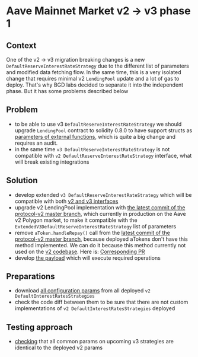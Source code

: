 # Aave Mainnet Market v2 -> v3 phase 1

## Context

One of the v2 -> v3 migration breaking changes is a new `DefaultReserveInterestRateStrategy` due to
the different list of parameters and modified data fetching flow. In the same time,
this is a very isolated change that requires minimal v2 `LendingPool` update
and a lot of gas to deploy. That's why BGD labs decided to separate it into
the independent phase. But it has some problems described below

## Problem
 * to be able to use v3 `DefaultReserveInterestRateStrategy` we should upgrade `LendingPool` contract to
solidity 0.8.0 to have support structs as [parameters of external functions](https://github.com/aave/aave-v3-core/blob/master/contracts/protocol/pool/DefaultReserveInterestRateStrategy.sol#L194),
which is quite a big change and requires an audit.
 * in the same time `v3 DefaultReserveInterestRateStrategy` is not compatible with `v2 DefaultReserveInterestRateStrategy`
interface, what will break existing integrations

## Solution
 * develop extended `v3 DefaultReserveInterestRateStrategy` which will be compatible with both [v2 and v3 interfaces](https://github.com/bgd-labs/v2-mainnet-interest-rates-upgrade/blob/main/src/contracts/ExtendedV3ReserveInterestRateStrategy.sol)
 * upgrade v2 LendingPool implementation with [the latest commit of the protocol-v2 master branch](https://github.com/aave/protocol-v2/blob/master/contracts/protocol/libraries/logic/ReserveLogic.sol#L223),
which currently in production on the Aave v2 Polygon market, to make it compatible with the
`ExtendedV3DefaultReserveInterestRateStrategy` list of parameters
 * remove `aToken.handleRepay()` call from the [latest commit of the protocol-v2 master branch](https://github.com/aave/protocol-v2/blob/master/contracts/protocol/lendingpool/LendingPool.sol#L285),
because deployed aTokens don't have this method implemented. We can do it because this method
currently not used on the [v2 codebase](https://github.com/aave/protocol-v2/blob/master/contracts/protocol/tokenization/AToken.sol#L323).
Here is: [Corresponding PR](https://github.com/bgd-labs/protocol-v2/pull/6)
 * develop [the payload](https://github.com/bgd-labs/v2-mainnet-interest-rates-upgrade/blob/main/src/contracts/Phase1Payload.sol)
which will execute required operations
## Preparations
 * download [all configuration params](https://github.com/bgd-labs/v2-mainnet-interest-rates-upgrade/blob/main/src/contracts/InterestRatesStrategyConfigs.sol)
from all deployed `v2 DefaultInterestRatesStrategies`
 * check the code diff between them to be sure that there are not custom implementations of
`v2 DefaultInterestRatesStrategies` deployed

## Testing approach
 * [checking](https://github.com/bgd-labs/v2-mainnet-interest-rates-upgrade/blob/main/tests/InterestRatesStrategiesParamsTest.t.sol)
that all common params on upcoming v3 strategies are identical to the deployed v2 params

